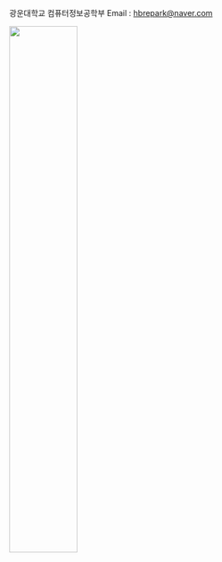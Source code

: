 광운대학교 컴퓨터정보공학부
Email : hbrepark@naver.com


<img src="https://raw.githubusercontent.com/hbeooooooom/github-stats-transparent/output/generated/languages.svg" width="49.2%" />

<!--
**hbeooooooom/hbeooooooom** is a ✨ _special_ ✨ repository because its `README.md` (this file) appears on your GitHub profile.

Here are some ideas to get you started:

- 🔭 I’m currently working on ...
- 🌱 I’m currently learning ...
- 👯 I’m looking to collaborate on ...
- 🤔 I’m looking for help with ...
- 💬 Ask me about ...
- 📫 How to reach me: ...
- 😄 Pronouns: ...
- ⚡ Fun fact: ...
-->
